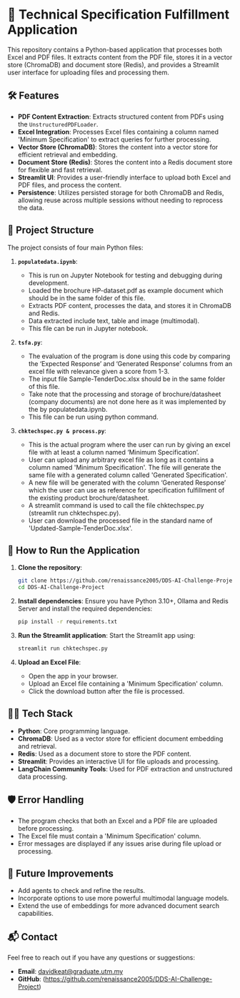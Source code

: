 
# 📄 Technical Specification Fulfillment Application

This repository contains a Python-based application that processes both Excel and PDF files. It extracts content from the PDF file, stores it in a vector store (ChromaDB) and document store (Redis), and provides a Streamlit user interface for uploading files and processing them.

## 🛠 Features
- **PDF Content Extraction**: Extracts structured content from PDFs using the `UnstructuredPDFLoader`.
- **Excel Integration**: Processes Excel files containing a column named 'Minimum Specification' to extract queries for further processing.
- **Vector Store (ChromaDB)**: Stores the content into a vector store for efficient retrieval and embedding.
- **Document Store (Redis)**: Stores the content into a Redis document store for flexible and fast retrieval.
- **Streamlit UI**: Provides a user-friendly interface to upload both Excel and PDF files, and process the content.
- **Persistence**: Utilizes persisted storage for both ChromaDB and Redis, allowing reuse across multiple sessions without needing to reprocess the data.

## 📂 Project Structure

The project consists of four main Python files:

1. **`populatedata.ipynb`**:
   - This is run on Jupyter Notebook for testing and debugging during development.
   - Loaded the brochure HP-dataset.pdf as example document which should be in the same folder of this file. 
   - Extracts PDF content, processes the data, and stores it in ChromaDB and Redis.
   - Data extracted include text, table and image (multimodal).
   - This file can be run in Jupyter notebook.

2. **`tsfa.py`**:
   - The evaluation of the program is done using this code by comparing the ‘Expected Response’ and ‘Generated Response’ columns from an excel file with relevance given a score from 1-3.
   - The input file Sample-TenderDoc.xlsx should be in the same folder of this file. 
   - Take note that the processing and storage of brochure/datasheet (company documents) are not done here as it was implemented by the by populatedata.ipynb.
   - This file can be run using python command. 

3. **`chktechspec.py & process.py`**:
   - This is the actual program where the user can run by giving an excel file with at least a column named ‘Minimum Specification’.
   - User can upload any arbitrary excel file as long as it contains a column named 'Minimum Specification'. The file will generate the same file with a generated column called 'Generated Specification'. 
   - A new file will be generated with the column ‘Generated Response’ which the user can use as reference for specification fulfillment of the existing product brochure/datasheet.
   - A streamlit command is used to call the file chktechspec.py (streamlit run chktechspec.py).
   - User can download the processed file in the standard name of 'Updated-Sample-TenderDoc.xlsx'.

## 🚀 How to Run the Application

1. **Clone the repository**:
   ```bash
   git clone https://github.com/renaissance2005/DDS-AI-Challenge-Project.git
   cd DDS-AI-Challenge-Project
   ```

2. **Install dependencies**:
   Ensure you have Python 3.10+, Ollama and Redis Server and install the required dependencies:
   ```bash
   pip install -r requirements.txt
   ```

3. **Run the Streamlit application**:
   Start the Streamlit app using:
   ```bash
   streamlit run chktechspec.py
   ```

4. **Upload an Excel File**:
   - Open the app in your browser.
   - Upload an Excel file containing a 'Minimum Specification' column.
   - Click the download button after the file is processed. 

## 🧑‍💻 Tech Stack

- **Python**: Core programming language.
- **ChromaDB**: Used as a vector store for efficient document embedding and retrieval.
- **Redis**: Used as a document store to store the PDF content.
- **Streamlit**: Provides an interactive UI for file uploads and processing.
- **LangChain Community Tools**: Used for PDF extraction and unstructured data processing.

## 🛡️ Error Handling

- The program checks that both an Excel and a PDF file are uploaded before processing.
- The Excel file must contain a 'Minimum Specification' column.
- Error messages are displayed if any issues arise during file upload or processing.

## 🌟 Future Improvements

- Add agents to check and refine the results.
- Incorporate options to use more powerful multimodal language models.
- Extend the use of embeddings for more advanced document search capabilities.

## 📬 Contact

Feel free to reach out if you have any questions or suggestions:
- **Email**: davidkeat@graduate.utm.my
- **GitHub**: (https://github.com/renaissance2005/DDS-AI-Challenge-Project)

